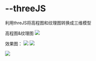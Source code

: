 # --threeJS
利用threJS将高程图和纹理图转换成三维模型

高程图&纹理图
![](http://ss1.sinaimg.cn/large/d586f89bly1g6ofwusggzj211p0bctqu.jpg)


效果图：
![](http://ss1.sinaimg.cn/large/d586f89bly1g6ofv00qcwj20ry0jmwy5.jpg)
![](http://ss1.sinaimg.cn/large/d586f89bly1g6ofxlzu66j20rc0j5gxh.jpg)

![](http://ss1.sinaimg.cn/large/d586f89bly1g6og0frijaj212n0mm7wh.jpg)
